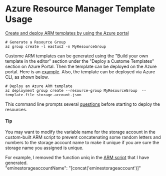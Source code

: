# Azure Resource Manager Template Usage

[Create and deploy ARM templates by using the Azure portal](https://learn.microsoft.com/en-us/azure/azure-resource-manager/templates/quickstart-create-templates-use-the-portal)


```
# Generate a Resource Group
az group create -l eastus2 -n MyResourceGroup
```

Custome ARM templates can be generated using the "Build your own template in the editor" section under the "Deploy a Custome Templates" section on Azure Portal. Then the template can be deployed on the Azure portal. Here is an [example](https://github.com/emineozsahin/Azure/blob/main/Azure_ARM_templates/ARM_generation%26Deployment.pdf). Also, the template can be deployed via Azure CLI, as shown below.

```
# Deploy an Azure ARM template
az deployment group create --resource-group MyResourceGroup  --template-file storage-account.json
```

This command line prompts several [questions](https://github.com/emineozsahin/Azure/blob/main/Azure_ARM_templates/parametersFile.json) before starting to deploy the resources.  

#### Tip
You may want to modify the variable name for the storage account in the custom-built ARM script to prevent concatenating some random letters and numbers to the storage account name to make it unique if you are sure the storage name you assigned is unique.

For example, I removed the function uniq in the [ARM script](https://github.com/emineozsahin/Azure/blob/main/Azure_ARM_templates/storage-account%26VNet%26VM.json) that I have generated.  
"eminestorageaccountName": "[concat('eminestorageaccount')]"
